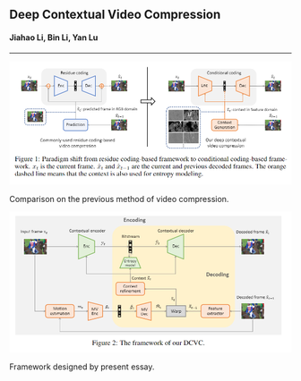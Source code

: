 ## Deep Contextual Video Compression

#### Jiahao Li, Bin Li, Yan Lu

---

![image-20220716165209476](https://github.com/huaihailv/Essay_share/blob/main/DCVC.assets/image-20220716165209476.png)

Comparison on the previous method of video compression.

![image-20220716165528067](https://github.com/huaihailv/Essay_share/blob/main/DCVC.assets/image-20220716165528067.png)

Framework designed by present essay.
